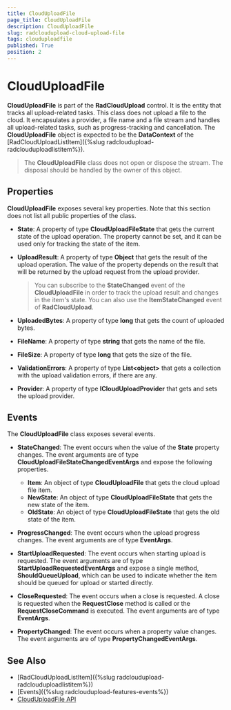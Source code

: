```yaml
---
title: CloudUploadFile
page_title: CloudUploadFile
description: CloudUploadFile
slug: radcloudupload-cloud-upload-file
tags: clouduploadfile
published: True
position: 2
---
```


# CloudUploadFile

__CloudUploadFile__ is part of the __RadCloudUpload__ control. It is the entity that tracks all upload-related tasks. This class does not upload a file to the cloud. It encapsulates a provider, a file name and a file stream and handles all upload-related tasks, such as progress-tracking and cancellation. The __CloudUploadFile__ object is expected to be the __DataContext__ of the [RadCloudUploadListItem]({%slug radcloudupload-radclouduploadlistitem%}).        

> The __CloudUploadFile__ class does not open or dispose the stream. The disposal should be handled by the owner of this object.          

## Properties

__CloudUploadFile__ exposes several key properties. Note that this section does not list all public properties of the class.

* __State__: A property of type __CloudUploadFileState__ that gets the current state of the upload operation. The property cannot be set, and it can be used only for tracking the state of the item. 

* __UploadResult__: A property of type __Object__ that gets the result of the upload operation. The value of the property depends on the result that will be returned by the upload request from the upload provider.   
	
	>You can subscribe to the __StateChanged__ event of the __CloudUploadFile__ in order to track the upload result and changes in the item's state. You can also use the __ItemStateChanged__ event of __RadCloudUpload__.
	
* __UploadedBytes__: A property of type __long__ that gets the count of uploaded bytes.

* __FileName__: A property of type __string__ that gets the name of the file.

* __FileSize__: A property of type __long__ that gets the size of the file.

* __ValidationErrors__: A property of type __List&lt;object&gt;__ that gets a collection with the upload validation errors, if there are any.

* __Provider__: A property of type __ICloudUploadProvider__ that gets and sets the upload provider.

## Events

The __CloudUploadFile__ class exposes several events.

* __StateChanged__: The event occurs when the value of the __State__ property changes. The event arguments are of type __CloudUploadFileStateChangedEventArgs__ and expose the following properties.  
	* __Item__: An object of type __CloudUploadFile__ that gets the cloud upload file item. 
	* __NewState__: An object of type __CloudUploadFileState__ that gets the new state of the item.
	* __OldState__: An object of type __CloudUploadFileState__ that gets the old state of the item.
	
* __ProgressChanged__: The event occurs when the upload progress changes. The event arguments are of type __EventArgs__.

* __StartUploadRequested__: The event occurs when starting upload is requested. The event arguments are of type __StartUploadRequestedEventArgs__ and expose a single method, __ShouldQueueUpload__, which can be used to indicate whether the item should be queued for upload or started directly.

* __CloseRequested__: The event occurs when a close is requested. A close is requested when the __RequestClose__ method is called or the __RequestCloseCommand__ is executed. The event arguments are of type __EventArgs__.

* __PropertyChanged__: The event occurs when a property value changes. The event arguments are of type __PropertyChangedEventArgs__.

## See Also  
* [RadCloudUploadListItem]({%slug radcloudupload-radclouduploadlistitem%})
* [Events]({%slug radcloudupload-features-events%})
* [CloudUploadFile API](https://docs.telerik.com/devtools/wpf/api/html/T_Telerik_Windows_Cloud_Controls_Upload_CloudUploadFile.htm)
